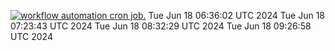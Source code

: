 [![workflow automation cron job.](https://github.com/gainfisheries/refactored-barnacle/actions/workflows/automate.yml/badge.svg)](https://github.com/gainfisheries/refactored-barnacle/actions/workflows/automate.yml)
Tue Jun 18 06:36:02 UTC 2024
Tue Jun 18 07:23:43 UTC 2024
Tue Jun 18 08:32:29 UTC 2024
Tue Jun 18 09:26:58 UTC 2024
